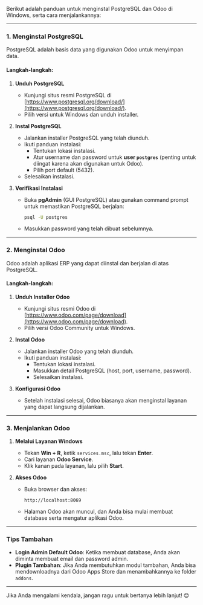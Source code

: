 Berikut adalah panduan untuk menginstal PostgreSQL dan Odoo di Windows, serta cara menjalankannya:

---

### **1. Menginstal PostgreSQL**
PostgreSQL adalah basis data yang digunakan Odoo untuk menyimpan data.

#### **Langkah-langkah:**
1. **Unduh PostgreSQL**
   - Kunjungi situs resmi PostgreSQL di [https://www.postgresql.org/download/](https://www.postgresql.org/download/).
   - Pilih versi untuk Windows dan unduh installer.

2. **Instal PostgreSQL**
   - Jalankan installer PostgreSQL yang telah diunduh.
   - Ikuti panduan instalasi:
     - Tentukan lokasi instalasi.
     - Atur username dan password untuk **user `postgres`** (penting untuk diingat karena akan digunakan untuk Odoo).
     - Pilih port default (5432).
   - Selesaikan instalasi.

3. **Verifikasi Instalasi**
   - Buka **pgAdmin** (GUI PostgreSQL) atau gunakan command prompt untuk memastikan PostgreSQL berjalan:
     ```bash
     psql -U postgres
     ```
   - Masukkan password yang telah dibuat sebelumnya.

---

### **2. Menginstal Odoo**
Odoo adalah aplikasi ERP yang dapat diinstal dan berjalan di atas PostgreSQL.

#### **Langkah-langkah:**
1. **Unduh Installer Odoo**
   - Kunjungi situs resmi Odoo di [https://www.odoo.com/page/download](https://www.odoo.com/page/download).
   - Pilih versi Odoo Community untuk Windows.

2. **Instal Odoo**
   - Jalankan installer Odoo yang telah diunduh.
   - Ikuti panduan instalasi:
     - Tentukan lokasi instalasi.
     - Masukkan detail PostgreSQL (host, port, username, password).
     - Selesaikan instalasi.

3. **Konfigurasi Odoo**
   - Setelah instalasi selesai, Odoo biasanya akan menginstal layanan yang dapat langsung dijalankan.

---

### **3. Menjalankan Odoo**
1. **Melalui Layanan Windows**
   - Tekan **Win + R**, ketik `services.msc`, lalu tekan **Enter**.
   - Cari layanan **Odoo Service**.
   - Klik kanan pada layanan, lalu pilih **Start**.

2. **Akses Odoo**
   - Buka browser dan akses:
     ```
     http://localhost:8069
     ```
   - Halaman Odoo akan muncul, dan Anda bisa mulai membuat database serta mengatur aplikasi Odoo.

---

### **Tips Tambahan**
- **Login Admin Default Odoo**: Ketika membuat database, Anda akan diminta membuat email dan password admin.
- **Plugin Tambahan**: Jika Anda membutuhkan modul tambahan, Anda bisa mendownloadnya dari Odoo Apps Store dan menambahkannya ke folder `addons`.

---

Jika Anda mengalami kendala, jangan ragu untuk bertanya lebih lanjut! 😊
